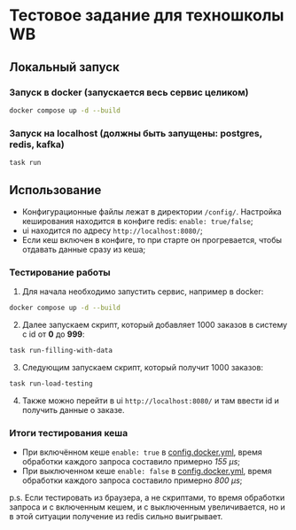 # Тестовое задание для техношколы WB

## Локальный запуск

### Запуск в docker (запускается весь сервис целиком)
```bash
docker compose up -d --build
```

### Запуск на localhost (должны быть запущены: postgres, redis, kafka)
```bash
task run
```

## Использование

- Конфигурационные файлы лежат в директории `/config/`. Настройка кеширования находится в конфиге redis: `enable: true/false`;
- ui находится по адресу `http://localhost:8080/`;
- Если кеш включен в конфиге, то при старте он прогревается, чтобы отдавать данные сразу из кеша;

### Тестирование работы 

1. Для начала необходимо запустить сервис, например в docker:

```bash
docker compose up -d --build
```

2. Далее запускаем скрипт, который добавляет 1000 заказов в систему с id от **0** до **999**:

```bash
task run-filling-with-data
```

3. Следующим запускаем скрипт, который получит 1000 заказов:

```bash
task run-load-testing
```

4. Также можно перейти в ui `http://localhost:8080/` и там ввести id и получить данные о заказе.

### Итоги тестирования кеша

- При включённом кеше `enable: true` в [config.docker.yml](config/config.docker.yml), время обработки каждого запроса составило примерно _155 µs_;
- При выключенном кеше `enable: false` в [config.docker.yml](config/config.docker.yml), время обработки каждого запроса составило примерно _800 µs_;

p.s. Если тестировать из браузера, а не скриптами, то время обработки запроса и с включенным кешем, и с выключенным увеличивается, но и в этой ситуации получение из redis сильно выигрывает.
